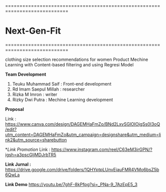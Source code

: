 ============================================================================
# Next-Gen-Fit
============================================================================

clothing size selection recommendations for women Product Mechine Learning with Content-based filtering and using Regresi Model


**Team Development**
1. Teuku Muhammad Saif : Front-end development
2. Rd Imam Saepul Millah : researcher
3. Rizka M Imron : writer
4. Rizky Dwi Putra : Mechine Learning development

**Proposal**

Link : https://www.canva.com/design/DAGEMHaFmZo/BNd2LxvSGlOIOigSs0I3oQ/edit?utm_content=DAGEMHaFmZo&utm_campaign=designshare&utm_medium=link2&utm_source=sharebutton

**Link Promotion*
Link : https://www.instagram.com/reel/C63eM3irGPN/?igsh=a3pscGljMDJrbTR5


**Link Jurnal :**
https://drive.google.com/drive/folders/1QHYptpLUnvEjauFMR4VMo6bsZ5b6QwLa

**Link Demo**
https://youtu.be/7ghF-8kPfpg?si=_PNa-9_7AzEpE5_3
